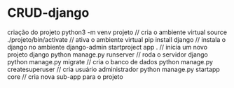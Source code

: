 # CRUD-django

criação do projeto
    python3 -m venv projeto // cria o ambiente virtual
    source ./projeto/bin/activate // ativa o ambiente virtual
    pip install django // instala o django no ambiente
    django-admin startproject app . // inicia um novo projeto django
    python manage.py runserver // roda o servidor django
    python manage.py migrate // cria o banco de dados
    python manage.py createsuperuser // cria usuário administrador
    python manage.py startapp core // cria nova sub-app para o projeto